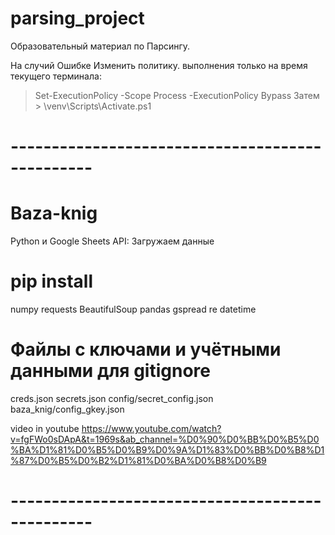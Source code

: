 # parsing_project
Образовательный материал по Парсингу.


На случий Ошибке Изменить политику. выполнения только на время текущего терминала:
> Set-ExecutionPolicy -Scope Process -ExecutionPolicy Bypass
Затем > \venv\Scripts\Activate.ps1

# ------------------------------------------------
# Baza-knig
Python и Google Sheets API: Загружаем данные

# pip install
numpy
requests
BeautifulSoup
pandas
gspread
re
datetime

# Файлы с ключами и учётными данными для gitignore
creds.json 
secrets.json
config/secret_config.json
baza_knig/config_gkey.json

video in youtube
https://www.youtube.com/watch?v=fgFWo0sDApA&t=1969s&ab_channel=%D0%90%D0%BB%D0%B5%D0%BA%D1%81%D0%B5%D0%B9%D0%9A%D1%83%D0%BB%D0%B8%D1%87%D0%B5%D0%B2%D1%81%D0%BA%D0%B8%D0%B9
# ------------------------------------------------